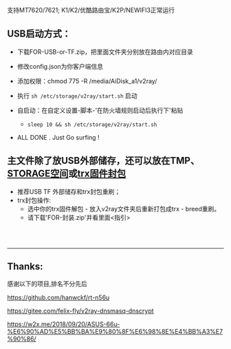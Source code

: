 支持MT7620/7621;
K1/K2/优酷路由宝/K2P/NEWIFI3正常运行

## USB启动方式：
* 下载FOR-USB-or-TF.zip，把里面文件夹分别放在路由内对应目录
* 修改config.json为你客户端信息
* 添加权限：chmod 775 -R /media/AiDisk_a1/v2ray/
* 执行 `sh /etc/storage/v2ray/start.sh` 启动
* 自启动：在自定义设置-脚本-'在防火墙规则启动后执行下'粘贴
    * `sleep 10 && sh /etc/storage/v2ray/start.sh`

* ALL DONE . Just Go surfing !  


## 主文件除了放USB外部储存，还可以放在TMP、[STORAGE空间](https://www.right.com.cn/forum/thread-714749-1-1.html)或[trx固件封包](https://www.right.com.cn/forum/thread-747762-1-1.html)



* 推荐USB TF 外部储存和trx封包重刷； 
* trx封包操作:
    * 选中你的trx固件解包 - 放入v2ray文件夹后重新打包成trx - breed重刷。
    * 请下载'FOR-封装.zip'并看里面<指引>

 <br>
  
 <br>
 
-------------
## Thanks:
感谢以下的项目,排名不分先后

https://github.com/hanwckf/rt-n56u

https://gitee.com/felix-fly/v2ray-dnsmasq-dnscrypt

https://w2x.me/2018/09/20/ASUS-66u-%E6%90%AD%E5%BB%BA%E9%80%8F%E6%98%8E%E4%BB%A3%E7%90%86/
